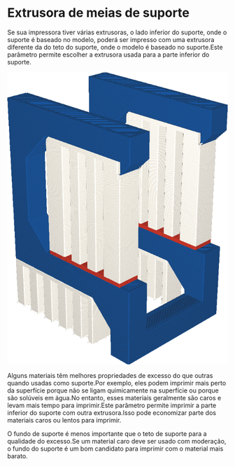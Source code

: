 Extrusora de meias de suporte
====
Se sua impressora tiver várias extrusoras, o lado inferior do suporte, onde o suporte é baseado no modelo, poderá ser impresso com uma extrusora diferente da do teto do suporte, onde o modelo é baseado no suporte.Este parâmetro permite escolher a extrusora usada para a parte inferior do suporte.

![O fundo de suporte é impresso em vermelho, mas o teto do suporte em branco](../../../articles/images/support_bottom_extruder_nr.png)

Alguns materiais têm melhores propriedades de excesso do que outras quando usadas como suporte.Por exemplo, eles podem imprimir mais perto da superfície porque não se ligam quimicamente na superfície ou porque são solúveis em água.No entanto, esses materiais geralmente são caros e levam mais tempo para imprimir.Este parâmetro permite imprimir a parte inferior do suporte com outra extrusora.Isso pode economizar parte dos materiais caros ou lentos para imprimir.

O fundo de suporte é menos importante que o teto de suporte para a qualidade do excesso.Se um material caro deve ser usado com moderação, o fundo do suporte é um bom candidato para imprimir com o material mais barato.